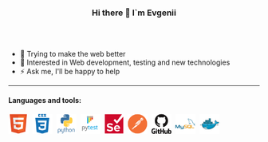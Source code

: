 ### <div align="center">Hi there 👋 I`m Evgenii </div>
<br>
<br>

- 🔭 Trying to make the web better
- 🌱 Interested in Web development, testing and new technologies
- ⚡ Ask me, I'll be happy to help
---

#### Languages and tools:

<div>
  <img src="https://github.com/devicons/devicon/blob/master/icons/html5/html5-original.svg" title="HTML5" alt="HTML" width="40" height="40"/>&nbsp;
  <img src="https://github.com/devicons/devicon/blob/master/icons/css3/css3-plain-wordmark.svg"  title="CSS3" alt="CSS" width="40" height="40"/>&nbsp;
  <img src="https://github.com/devicons/devicon/blob/master/icons/python/python-original-wordmark.svg" title="Python"  alt="Python" width="40" height="40"/>&nbsp;
  <img src="https://github.com/devicons/devicon/blob/master/icons/pytest/pytest-original-wordmark.svg " title="Pytest"  alt="Pytest" width="40" height="40"/>&nbsp;
  <img src="https://github.com/devicons/devicon/blob/master/icons/selenium/selenium-original.svg " title="Selenium"  alt="Selenium" width="40" height="40"/>&nbsp;
  <img src="https://github.com/devicons/devicon/blob/master/icons/postman/postman-original.svg" title="Postman"  alt="Postman" width="40" height="40"/>&nbsp;
  <img src="https://github.com/devicons/devicon/blob/master/icons/github/github-original-wordmark.svg " title="Github"  alt="Github" width="40" height="40"/>&nbsp;
  <img src="https://github.com/devicons/devicon/blob/master/icons/mysql/mysql-original-wordmark.svg" title="MySQL"  alt="MySQL" width="40" height="40"/>&nbsp;
  <img src="https://github.com/devicons/devicon/blob/master/icons/docker/docker-original.svg " title="Docker"  alt="Docker" width="40" height="40"/>&nbsp;

</div>

<!--![Top Langs](https://github-readme-stats.vercel.app/api/top-langs/?username=evg-QA&hide_progress=true)-->
